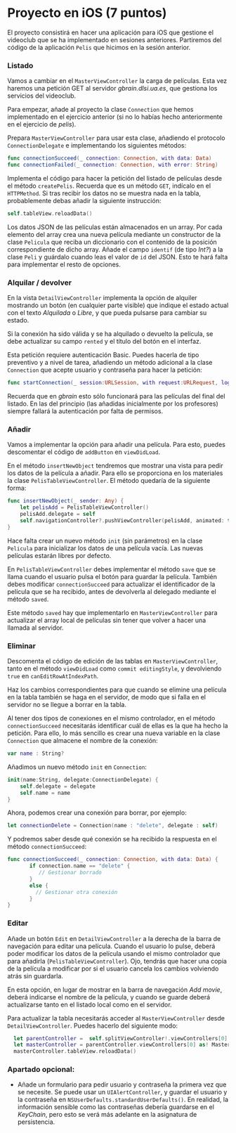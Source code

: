 
# Proyecto en iOS (7 puntos)

El proyecto consistirá en hacer una aplicación para iOS que gestione el videoclub que se ha implementado en sesiones anteriores. Partiremos del código de la aplicación `Pelis` que hicimos en la sesión anterior.

### Listado

Vamos a cambiar en el `MasterViewController` la carga de películas. Esta vez haremos una petición GET al servidor _gbrain.dlsi.ua.es_, que gestiona los servicios del videoclub.

Para empezar, añade al proyecto la clase `Connection` que hemos implementado en el ejercicio anterior (si no lo habías hecho anteriormente en el ejercicio de _pelis_).

Prepara `MasterViewController` para usar esta clase, añadiendo el protocolo `ConnectionDelegate` e implementando los siguientes métodos:

```swift
func connectionSucceed(_ connection: Connection, with data: Data)
func connectionFailed(_ connection: Connection, with error: String)
```

Implementa el código para hacer la petición del listado de películas desde el método ``createPelis``. Recuerda que es un método `GET`, indícalo en el `HTTPMethod`. Si tras recibir los datos no se muestra nada en la tabla, probablemente debas añadir la siguiente instrucción:

```swift
self.tableView.reloadData()
```

Los datos JSON de las películas están almacenados en un array. Por cada elemento del array crea una nueva película mediante un constructor de la clase `Pelicula` que reciba un diccionario con el contenido de la posición correspondiente de dicho array. Añade el campo `identif` (de tipo _Int?_) a la clase `Peli` y guárdalo cuando leas el valor de `id` del JSON. Esto te hará falta para implementar el resto de opciones.

### Alquilar / devolver

En la vista `DetailViewController` implementa la opción de alquiler mostrando un botón (en cualquier parte visible) que indique el estado actual con el texto _Alquilada_ o _Libre_, y que pueda pulsarse para cambiar su estado.

Si la conexión ha sido válida y se ha alquilado o devuelto la película, se debe actualizar su campo `rented` y el título del botón en el interfaz.

Esta petición requiere autenticación Basic. Puedes hacerla de tipo preventivo y a nivel de tarea, añadiendo un método adicional a la clase `Connection` que acepte usuario y contraseña para hacer la petición:

```swift
func startConnection(_ session:URLSession, with request:URLRequest, login:String, password:String)
```

Recuerda que en _gbrain_ esto sólo funcionará para las películas del final del listado. En las del principio (las añadidas inicialmente por los profesores) siempre fallará la autenticación por falta de permisos.

### Añadir

Vamos a implementar la opción para añadir una película. Para esto, puedes descomentar el código de `addButton` en `viewDidLoad`.

En el método `insertNewObject` tendremos que mostrar una vista para pedir los datos de la película a añadir. Para ello se proporciona en los materiales la clase `PelisTableViewController`. El método quedaría de la siguiente forma:

```swift
func insertNewObject(_ sender: Any) {
    let pelisAdd = PelisTableViewController()
    pelisAdd.delegate = self
    self.navigationController?.pushViewController(pelisAdd, animated: true)
}
```

Hace falta crear un nuevo método `init` (sin parámetros) en la clase `Pelicula` para inicializar los datos de una película vacía. Las nuevas películas estarán libres por defecto.

En `PelisTableViewController` debes implementar el método `save` que se llama cuando el usuario pulsa el botón para guardar la película. También debes modificar `connectionSucceed` para actualizar el identificador de la película que se ha recibido, antes de devolverla al delegado mediante el método `saved`.

Este método `saved` hay que implementarlo en `MasterViewController` para actualizar el array local de películas sin tener que volver a hacer una llamada al servidor.

### Eliminar

Descomenta el código de edición de las tablas en `MasterViewController`, tanto en el método `viewDidLoad` como `commit editingStyle`, y devolviendo `true` en `canEditRowAtIndexPath`.

Haz los cambios correspondientes para que cuando se elimine una película en la tabla también se haga en el servidor, de modo que si falla en el servidor no se llegue a borrar en la tabla.

Al tener dos tipos de conexiones en el mismo controlador, en el método `connectionSucceed` necesitarás identificar cuál de ellas es la que ha hecho la petición. Para ello, lo más sencillo es crear una nueva variable en la clase `Connection` que almacene el nombre de la conexión:

```swift
var name : String?
```

Añadimos un nuevo método `init` en `Connection`:

```swift
init(name:String, delegate:ConnectionDelegate) {
    self.delegate = delegate
    self.name = name
}
```

Ahora, podemos crear una conexión para borrar, por ejemplo:

```swift
let connectionDelete = Connection(name : "delete", delegate : self)
```

Y podremos saber desde qué conexión se ha recibido la respuesta en el método `connectionSucceed`:

```swift
func connectionSucceed(_ connection: Connection, with data: Data) {
       if connection.name == "delete" {
          // Gestionar borrado
       }
       else {
         // Gestionar otra conexión
       }
}
```

### Editar

Añade un botón `Edit` en `DetailViewController` a la derecha de la barra de navegación para editar una película. Cuando el usuario lo pulse, deberá poder modificar los datos de la película usando el mismo controlador que para añadirla (`PelisTableViewController`). Ojo, tendrás que hacer una copia de la película a modificar por si el usuario cancela los cambios volviendo atrás sin guardarla.

En esta opción, en lugar de mostrar en la barra de navegación _Add movie_, deberá indicarse el nombre de la película, y cuando se guarde deberá actualizarse tanto en el listado local como en el servidor.

Para actualizar la tabla necesitarás acceder al `MasterViewController` desde `DetailViewController`. Puedes hacerlo del siguiente modo:

```swift
  let parentController =  self.splitViewController!.viewControllers[0] as! UINavigationController
  let masterController = parentController.viewControllers[0] as! MasterViewController
  masterController.tableView.reloadData()
```

### Apartado opcional:

* Añade un formulario para pedir usuario y contraseña la primera vez que se necesite. Se puede usar un `UIAlertController`, y guardar el usuario y la contraseña en `NSUserDefaults.standardUserDefaults()`. En realidad, la información sensible como las contraseñas debería guardarse en el _KeyChain_, pero esto se verá más adelante en la asignatura de persistencia.
